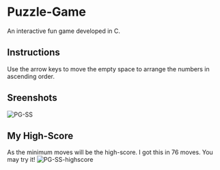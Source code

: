 # Puzzle-Game
An interactive fun game developed in C.

## Instructions
Use the arrow keys to move the empty space to arrange the numbers in ascending order.

## Sreenshots
![PG-SS](https://user-images.githubusercontent.com/95761669/176838186-d506506f-b735-4d03-a373-15d7f3ed81b0.jpg)

## My High-Score
As the minimum moves will be the high-score. I got this in 76 moves.
You may try it!
![PG-SS-highscore](https://user-images.githubusercontent.com/95761669/176840603-68c66721-8fdd-4e70-a3de-eaa3a15b288f.jpg)
